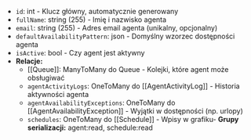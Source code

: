 - `id`: int - Klucz główny, automatycznie generowany
- `fullName`: string (255) - Imię i nazwisko agenta
- `email`: string (255) - Adres email agenta (unikalny, opcjonalny)
- `defaultAvailabilityPattern`: json - Domyślny wzorzec dostępności agenta
- `isActive`: bool - Czy agent jest aktywny
- **Relacje:**
    - [[Queue]]: ManyToMany do Queue - Kolejki, które agent może obsługiwać
    - `agentActivityLogs`: OneToMany do [[AgentActivityLog]] - Historia aktywności agenta
    - `agentAvailabilityExceptions`: OneToMany do [[AgentAvailabilityException]] - Wyjątki w dostępności (np. urlopy)
    - `schedules`: OneToMany do [[Schedule]] - Wpisy w grafiku- **Grupy serializacji:** agent:read, schedule:read
